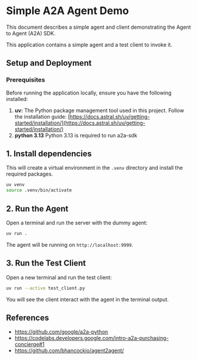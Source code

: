 # Simple A2A Agent Demo

This document describes a simple agent and client demonstrating the Agent to Agent (A2A) SDK.

This application contains a simple agent and a test client to invoke it.

## Setup and Deployment

### Prerequisites

Before running the application locally, ensure you have the following installed:

1. **uv:** The Python package management tool used in this project. Follow the installation guide: [https://docs.astral.sh/uv/getting-started/installation/](https://docs.astral.sh/uv/getting-started/installation/)
2. **python 3.13** Python 3.13 is required to run a2a-sdk 

## 1. Install dependencies

This will create a virtual environment in the `.venv` directory and install the required packages.

```bash
uv venv
source .venv/bin/activate
```

## 2. Run the Agent
Open a terminal and run the server with the dummy agent:

```bash
uv run .
```

The agent will be running on `http://localhost:9999`.

## 3. Run the Test Client
Open a new terminal and run the test client:

```bash
uv run --active test_client.py
```

You will see the client interact with the agent in the terminal output.

## References
- https://github.com/google/a2a-python
- https://codelabs.developers.google.com/intro-a2a-purchasing-concierge#1
- https://github.com/bhancockio/agent2agent/
